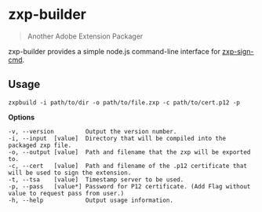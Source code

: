 # zxp-builder

> Another Adobe Extension Packager

zxp-builder provides a simple node.js command-line interface for [zxp-sign-cmd](https://github.com/codearoni/zxp-sign-cmd?#zxp-sign-cmd).

## Usage

    zxpbuild -i path/to/dir -o path/to/file.zxp -c path/to/cert.p12 -p

**Options**

    -v, --version         Output the version number.
    -i, --input  [value]  Directory that will be compiled into the packaged zxp file.
    -o, --output [value]  Path and filename that the zxp will be exported to.
    -c, --cert   [value]  Path and filename of the .p12 certificate that will be used to sign the extension.
    -t, --tsa    [value]  Timestamp server to be used.
    -p, --pass   [value*] Password for P12 certificate. (Add Flag without value to request pass from user.)
    -h, --help            Output usage information.  

